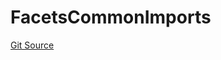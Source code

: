 # FacetsCommonImports
[Git Source](https://github.com/thrackle-io/rules-engine/blob/977acada486f4d8e6eb8170b55a9be84cb27aa08/src/client/token/handler/diamond/FacetsCommonImports.sol)


